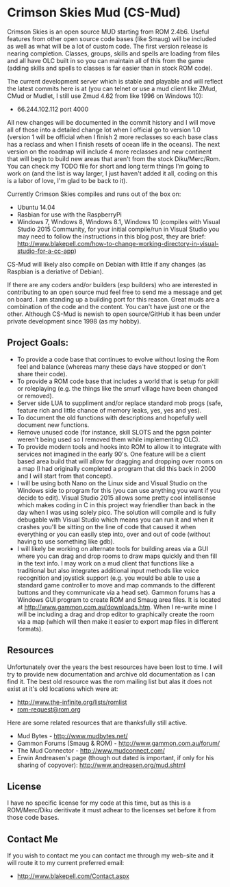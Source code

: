 Crimson Skies Mud (CS-Mud)
==========================

Crimson Skies is an open source MUD starting from ROM 2.4b6.  Useful features from other open source code bases
(like Smaug) will be included as well as what will be a lot of custom code.  The first version release is nearing
completion.  Classes, groups, skills and spells are loading from files and all have OLC built in so you can maintain
all of this from the game (adding skills and spells to classes is far easier than in stock ROM code).  

The current development server which is stable and playable and will reflect the latest commits here is at (you can 
telnet or use a mud client like ZMud, CMud or Mudlet, I still use Zmud 4.62 from like 1996 on Windows 10):

  - 66.244.102.112 port 4000

All new changes will be documented in the commit history and I will move all of those into a detailed change lot when I
official go to version 1.0 (version 1 will be official when I finish 2 more reclasses so each base class has a reclass
and when I finish resets of ocean life in the oceans).  The next version on the roadmap will include 4 more reclasses 
and new continent that will begin to build new areas that aren't from the stock Diku/Merc/Rom.  You can check my TODO
file for short and long term things I'm going to work on (and the list is way larger, I just haven't added it all, 
coding on this is a labor of love, I'm glad to be back to it).

Currently Crimson Skies compiles and runs out of the box on:

  - Ubuntu 14.04
  - Rasbian for use with the RaspberryPi
  - Windows 7, Windows 8, Windows 8.1, Windows 10 (compiles with Visual Studio 2015 Community, for your initial 
    compile/run in Visual Studio you may need to follow the instructions in this blog post, 
    they are brief: http://www.blakepell.com/how-to-change-working-directory-in-visual-studio-for-a-cc-app)

CS-Mud will likely also compile on Debian with little if any changes (as Raspbian is a deriative of Debian).

If there are any coders and/or builders (esp builders) who are interested in contributing to an open source mud feel
free to send me a message and get on board.  I am standing up a building port for this reason.  Great muds are a 
combination of the code and the content.  You can't have just one or the other.  Although CS-Mud is newish to
open source/GitHub it has been under private development since 1998 (as my hobby).

## Project Goals:

  - To provide a code base that continues to evolve without losing the Rom feel and balance (whereas many these days 
    have stopped or don't share their code).
  - To provide a ROM code base that includes a world that is setup for pkill or roleplaying (e.g. the things like the
    smurf village have been changed or removed).
  - Server side LUA to suppliment and/or replace standard mob progs (safe, feature rich and little
    chance of memory leaks, yes, yes and yes).
  - To document the old functions with descriptions and hopefully well document new functions.
  - Remove unused code (for instance, skill SLOTS and the pgsn pointer weren't being used so I
    removed them while implementing OLC).
  - To provide modern tools and hooks into ROM to allow it to integrate with services
    not imagined in the early 90's.  One feature will be a client based area build that
    will allow for dragging and dropping over rooms on a map (I had originally completed
    a program that did this back in 2000 and I will start from that concept).
  - I will be using both Nano on the Linux side and Visual Studio on the Windows side to
    program for this (you can use anything you want if you decide to edit).  Visual Studio 2015 
    allows some pretty cool intellisense which makes coding in C in this project way friendlier
    than back in the day when I was using solely pico.  The solution will compile and is fully
    debugable with Visual Studio which means you can run it and when it crashes you'll be sitting
    on the line of code that caused it when everything or you can easily step into, over and out
    of code (without having to use something like gdb).  
  - I will likely be working on alternate tools for building areas via a GUI where you can
    drag and drop rooms to draw maps quickly and then fill in the text info.  I may work on
    a mud client that functions like a traditional but also integrates additional input methods
    like voice recognition and joystick support (e.g. you would be able to use a standard game
    controller to move and map commands to the different buttons and they communicate via a head
    set).  Gammon forums has a Windows GUI program to create ROM and Smaug area files.  It is located at
    http://www.gammon.com.au/downloads.htm.  When I re-write mine I will be including a drag and drop editor
    to graphically create the room via a map (which will then make it easier to export map files in different
    formats).

## Resources

Unfortunately over the years the best resources have been lost to time.  I will try to
provide new documentation and archive old documentation as I can find it.  The best 
old resource was the rom mailing list but alas it does not exist at it's old locations
which were at:

  - http://www.the-infinite.org/lists/romlist
  - rom-request@rom.org

Here are some related resources that are thanksfully still active.

  - Mud Bytes - http://www.mudbytes.net/
  - Gammon Forums (Smaug & ROM) - http://www.gammon.com.au/forum/
  - The Mud Connector - http://www.mudconnect.com/
  - Erwin Andreasen's page (though out dated is important, if only for his sharing of copyover): http://www.andreasen.org/mud.shtml

## License 

I have no specific license for my code at this time, but as this is a ROM/Merc/Diku deritivate it must 
adhear to the licenses set before it from those code bases.  

## Contact Me

If you wish to contact me you can contact me through my web-site and it will route it to
my current preferred email:

 - http://www.blakepell.com/Contact.aspx
